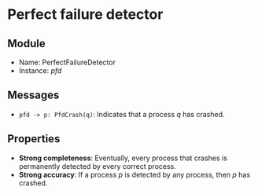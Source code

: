 # Perfect failure detector

## Module
 - Name: PerfectFailureDetector
 - Instance: _pfd_

## Messages
 - `pfd -> p: PfdCrash(q)`: Indicates that a process _q_ has crashed.

## Properties
 - **Strong completeness**: Eventually, every process that crashes is permanently detected by every correct process.
 - **Strong accuracy**: If a process _p_ is detected by any process, then _p_ has crashed.